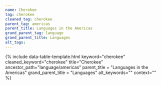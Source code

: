 ```yaml
---
name: Cherokee
tag: cherokee
cleaned_tag: cherokee
parent_tag: americas
parent_title: Languages in the Americas
grand_parent_tag: language
grand_parent_title: Languages
alt_tags: 
---
```


{% include data-table-template.html 
  keyword="cherokee" 
  cleaned_keyword="cherokee" 
  title="Cherokee"
  ancestor_path="language/americas" 
  parent_title = "Languages in the Americas"
  grand_parent_title = "Languages"
  alt_keywords=""
  context=""
%}

